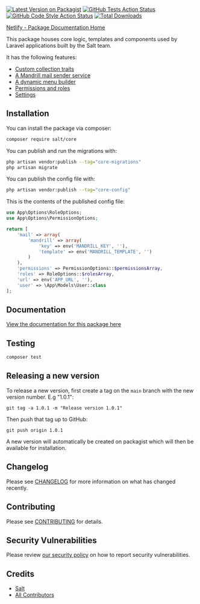 [![Latest Version on Packagist](https://img.shields.io/packagist/v/salt/core.svg?style=flat-square)](https://packagist.org/packages/salt/core)
[![GitHub Tests Action Status](https://img.shields.io/github/workflow/status/pango-studio/salt-core/run-tests?label=tests)](https://github.com/pango-studio/salt-core/actions?query=workflow%3Arun-tests+branch%3Amain)
[![GitHub Code Style Action Status](https://img.shields.io/github/workflow/status/pango-studio/salt-core/Check%20&%20fix%20styling?label=code%20style)](https://github.com/pango-studio/salt-core/actions?query=workflow%3A"Check+%26+fix+styling"+branch%3Amain)
[![Total Downloads](https://img.shields.io/packagist/dt/salt/core.svg?style=flat-square)](https://packagist.org/packages/salt/core)

[Netlify - Package Documentation Home](https://salt-core-package.netlify.app/)

This package houses core logic, templates and components used by Laravel applications built by the Salt team.

It has the following features:

-   [Custom collection traits](https://salt-core-package.netlify.app/guide/collection-traits.html)
-   [A Mandrill mail sender service](https://salt-core-package.netlify.app/guide/mail.html)
-   [A dynamic menu builder](https://salt-core-package.netlify.app/guide/menu-builder.html)
-   [Permissions and roles](https://salt-core-package.netlify.app/guide/permissions-roles.html)
-   [Settings](https://salt-core-package.netlify.app/guide/settings.html)

## Installation

You can install the package via composer:

```bash
composer require salt/core
```

You can publish and run the migrations with:

```bash
php artisan vendor:publish --tag="core-migrations"
php artisan migrate
```

You can publish the config file with:

```bash
php artisan vendor:publish --tag="core-config"
```

This is the contents of the published config file:

````php
use App\Options\RoleOptions;
use App\Options\PermissionOptions;

return [
    'mail' => array(
        'mandrill' => array(
            'key' => env('MANDRILL_KEY', ''),
            'template' => env('MANDRILL_TEMPLATE', '')
        )
    ),
    'permissions' => PermissionOptions::$permissionsArray,
    'roles' => RoleOptions::$rolesArray,
    'url' => env('APP_URL', ''),
    'user' => \App\Models\User::class
];
````

## Documentation

[View the documentation for this package here](https://salt-core-package.netlify.app/)

## Testing

```bash
composer test
```

## Releasing a new version

To release a new version, first create a tag on the `main` branch with the new version number. E.g "1.0.1":

```
git tag -a 1.0.1 -m "Release version 1.0.1"
```

Then push that tag up to GitHub:

```
git push origin 1.0.1
```

A new version will automatically be created on packagist which will then be available for installation.

## Changelog

Please see [CHANGELOG](CHANGELOG.md) for more information on what has changed recently.

## Contributing

Please see [CONTRIBUTING](.github/CONTRIBUTING.md) for details.

## Security Vulnerabilities

Please review [our security policy](../../security/policy) on how to report security vulnerabilities.

## Credits

-   [Salt](https://github.com/salt)
-   [All Contributors](../../contributors)
